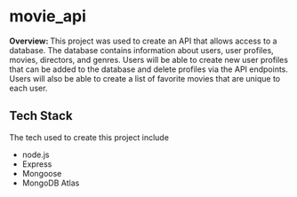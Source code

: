 # movie_api
<b>Overview: </b> This project was used to create an API that allows access to a database. The database contains information about users, user profiles, 
movies, directors, and genres. Users will be able to create new user profiles that can be added to the database and delete profiles via the API endpoints. 
Users will also be able to create a list of favorite movies that are unique to each user. 
## Tech Stack
The tech used to create this project include 
- node.js
- Express
- Mongoose
- MongoDB Atlas

